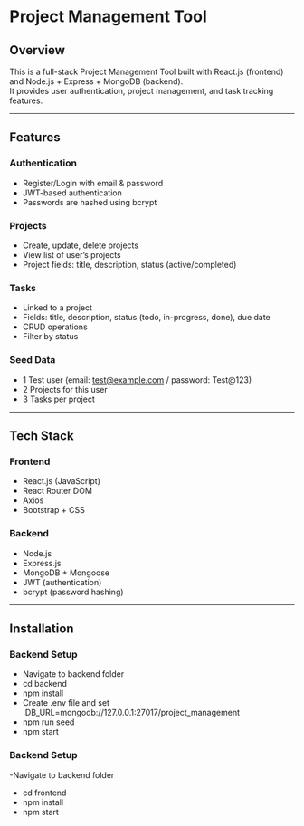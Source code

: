 # Project Management Tool

## Overview
This is a full-stack Project Management Tool built with React.js (frontend) and Node.js + Express + MongoDB (backend).  
It provides user authentication, project management, and task tracking features.

---

## Features

### Authentication
- Register/Login with email & password  
- JWT-based authentication  
- Passwords are hashed using bcrypt  

### Projects
- Create, update, delete projects  
- View list of user’s projects  
- Project fields: title, description, status (active/completed)  

### Tasks
- Linked to a project  
- Fields: title, description, status (todo, in-progress, done), due date  
- CRUD operations  
- Filter by status  

### Seed Data
- 1 Test user (email: test@example.com / password: Test@123)  
- 2 Projects for this user  
- 3 Tasks per project  

---

## Tech Stack

### Frontend
- React.js (JavaScript)  
- React Router DOM  
- Axios  
- Bootstrap + CSS  

### Backend
- Node.js  
- Express.js  
- MongoDB + Mongoose  
- JWT (authentication)  
- bcrypt (password hashing)  

---

## Installation

### Backend Setup
- Navigate to backend folder
 -  cd backend
 -  npm install
 -  Create .env file and set :DB_URL=mongodb://127.0.0.1:27017/project_management
 -   npm run seed
  -  npm start
### Backend Setup
-Navigate to backend folder
 -  cd frontend
 -  npm install
  - npm start


   
